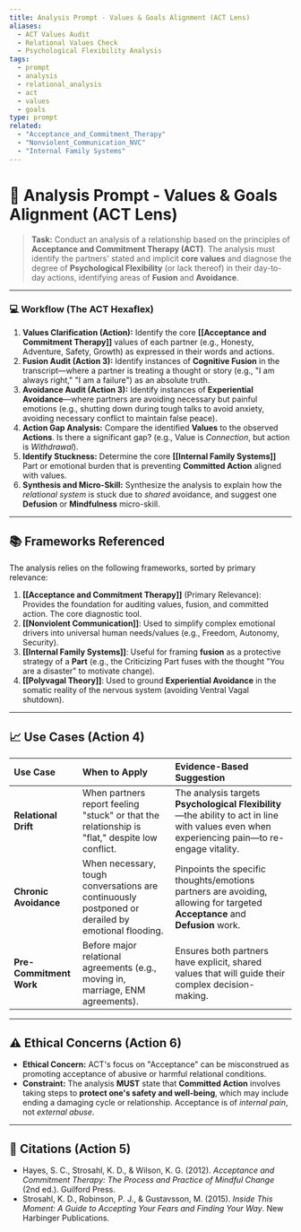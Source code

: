 ```yaml
---
title: Analysis Prompt - Values & Goals Alignment (ACT Lens)
aliases:
  - ACT Values Audit
  - Relational Values Check
  - Psychological Flexibility Analysis
tags:
  - prompt
  - analysis
  - relational_analysis
  - act
  - values
  - goals
type: prompt
related:
  - "Acceptance_and_Commitment_Therapy"
  - "Nonviolent_Communication_NVC"
  - "Internal Family Systems"
---
```


<!-- @format -->

# 🌱 Analysis Prompt - Values & Goals Alignment (ACT Lens)

> **Task:** Conduct an analysis of a relationship based on the principles of
> **Acceptance and Commitment Therapy (ACT)**. The analysis must identify the partners'
> stated and implicit **core values** and diagnose the degree of **Psychological
> Flexibility** (or lack thereof) in their day-to-day actions, identifying areas of
> **Fusion** and **Avoidance**.

---

### 💻 Workflow (The ACT Hexaflex)

1. **Values Clarification (Action):** Identify the core
   **[[Acceptance and Commitment Therapy]]** values of each partner (e.g., Honesty,
   Adventure, Safety, Growth) as expressed in their words and actions.
2. **Fusion Audit (Action 3):** Identify instances of **Cognitive Fusion** in the
   transcript—where a partner is treating a thought or story (e.g., "I am always right,"
   "I am a failure") as an absolute truth.
3. **Avoidance Audit (Action 3):** Identify instances of **Experiential
   Avoidance**—where partners are avoiding necessary but painful emotions (e.g.,
   shutting down during tough talks to avoid anxiety, avoiding necessary conflict to
   maintain false peace).
4. **Action Gap Analysis:** Compare the identified **Values** to the observed
   **Actions**. Is there a significant gap? (e.g., Value is _Connection_, but action is
   _Withdrawal_).
5. **Identify Stuckness:** Determine the core **[[Internal Family Systems]]** Part or
   emotional burden that is preventing **Committed Action** aligned with values.
6. **Synthesis and Micro-Skill:** Synthesize the analysis to explain how the _relational
   system_ is stuck due to _shared_ avoidance, and suggest one **Defusion** or
   **Mindfulness** micro-skill.

---

## 📚 Frameworks Referenced

The analysis relies on the following frameworks, sorted by primary relevance:

1. **[[Acceptance and Commitment Therapy]]** (Primary Relevance): Provides the
   foundation for auditing values, fusion, and committed action. The core diagnostic
   tool.
2. **[[Nonviolent Communication]]**: Used to simplify complex emotional drivers into
   universal human needs/values (e.g., Freedom, Autonomy, Security).
3. **[[Internal Family Systems]]**: Useful for framing **fusion** as a protective
   strategy of a **Part** (e.g., the Criticizing Part fuses with the thought "You are a
   disaster" to motivate change).
4. **[[Polyvagal Theory]]**: Used to ground **Experiential Avoidance** in the somatic
   reality of the nervous system (avoiding Ventral Vagal shutdown).

---

## 📈 Use Cases (Action 4)

| Use Case                | When to Apply                                                                                     | Evidence-Based Suggestion                                                                                                                    |
| :---------------------- | :------------------------------------------------------------------------------------------------ | :------------------------------------------------------------------------------------------------------------------------------------------- |
| **Relational Drift**    | When partners report feeling "stuck" or that the relationship is "flat," despite low conflict.    | The analysis targets **Psychological Flexibility**—the ability to act in line with values even when experiencing pain—to re-engage vitality. |
| **Chronic Avoidance**   | When necessary, tough conversations are continuously postponed or derailed by emotional flooding. | Pinpoints the specific thoughts/emotions partners are avoiding, allowing for targeted **Acceptance** and **Defusion** work.                  |
| **Pre-Commitment Work** | Before major relational agreements (e.g., moving in, marriage, ENM agreements).                   | Ensures both partners have explicit, shared values that will guide their complex decision-making.                                            |

---

## ⚠️ Ethical Concerns (Action 6)

- **Ethical Concern:** ACT's focus on "Acceptance" can be misconstrued as promoting
  acceptance of abusive or harmful relational conditions.
- **Constraint:** The analysis **MUST** state that **Committed Action** involves taking
  steps to **protect one's safety and well-being**, which may include ending a damaging
  cycle or relationship. Acceptance is of _internal pain_, not _external abuse_.

---

## 📖 Citations (Action 5)

- Hayes, S. C., Strosahl, K. D., & Wilson, K. G. (2012). _Acceptance and Commitment
  Therapy: The Process and Practice of Mindful Change_ (2nd ed.). Guilford Press.
- Strosahl, K. D., Robinson, P. J., & Gustavsson, M. (2015). _Inside This Moment: A
  Guide to Accepting Your Fears and Finding Your Way_. New Harbinger Publications.
